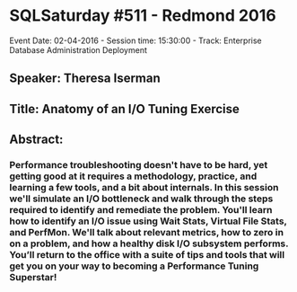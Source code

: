 # SQLSaturday #511 - Redmond 2016
Event Date: 02-04-2016 - Session time: 15:30:00 - Track: Enterprise Database Administration  Deployment
## Speaker: Theresa Iserman
## Title: Anatomy of an I/O Tuning Exercise
## Abstract:
### Performance troubleshooting doesn't have to be hard, yet getting good at it requires a methodology, practice, and learning a few tools, and a bit about internals.  In this session we'll simulate an I/O bottleneck and walk through the steps required to identify and remediate the problem.  You'll learn how to identify an I/O issue using Wait Stats, Virtual File Stats, and PerfMon.  We'll talk about relevant metrics, how to zero in on a problem, and how a healthy disk I/O subsystem performs.  You’ll return to the office with a suite of tips and tools that will get you on your way to becoming a Performance Tuning Superstar!
